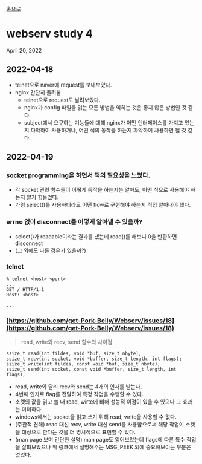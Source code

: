 [홈으로](/)
# webserv study 4
April 20, 2022

## 2022-04-18

- telnet으로 naver에 request를 보내보았다.
- nginx 간단히 돌려봄
	- telnet으로 request도 날려보았다.
	- nginx가 config 파일을 읽는 모든 방법을 익히는 것은 좋지 않은 방법인 것 같다.
	- subject에서 요구하는 기능들에 대해 nginx가 어떤 인터페이스를 가지고 있는지 파악하여 차용하거나, 어떤 식의 동작을 하는지 파악하여 차용하면 될 것 같다.

## 2022-04-19

### socket programming을 하면서 책의 필요성을 느꼈다.

- 각 socket 관련 함수들이 어떻게 동작을 하는지는 알아도, 어떤 식으로 사용해야 하는지 알기 힘들었다.
- 가령 select()를 사용하더라도 어떤 flow로 구현해야 하는지 직접 알아내야 했다.

### errno 없이 disconnect를 어떻게 알아낼 수 있을까?

- select()가 readable이라는 결과를 냈는데 read()를 해보니 0을 반환하면 disconnect
- (그 외에도 다른 경우가 있을까?)

### telnet

```
% telnet <host> <port>
...
GET / HTTP/1.1
Host: <host>

...
```

### [https://github.com/get-Pork-Belly/Webserv/issues/18](https://github.com/get-Pork-Belly/Webserv/issues/18)

> read, write와 recv, send 함수의 차이점

```
ssize_t read(int fildes, void *buf, size_t nbyte);
ssize_t recv(int socket, void *buffer, size_t length, int flags);
ssize_t write(int fildes, const void *buf, size_t nbyte);
ssize_t send(int socket, const void *buffer, size_t length, int flags);
```

- read, write와 달리 recv와 send는 4개의 인자를 받는다.
- 4번째 인자로 flag를 전달하여 특정 작업을 수행할 수 있다.
- 소켓의 값을 읽고 쓸 때 read, wirte에 비해 성능적 이점이 있을 수 있으나 그 효과는 미미하다.
- windows에서는 socket을 읽고 쓰기 위해 read, write을 사용할 수 없다.
- (주관적 견해) read 대신 recv, write 대신 send를 사용함으로써 해당 작업이 소켓을 대상으로 한다는 것을 더 명시적으로 표현할 수 있다.
- (man page 보며 간단한 설명) man page도 읽어보았는데 flags에 따른 특수 작업을 살펴보았으나 위 링크에서 설명해주는 MSG\_PEEK 외에 중요해보이는 부분은 없었다.
